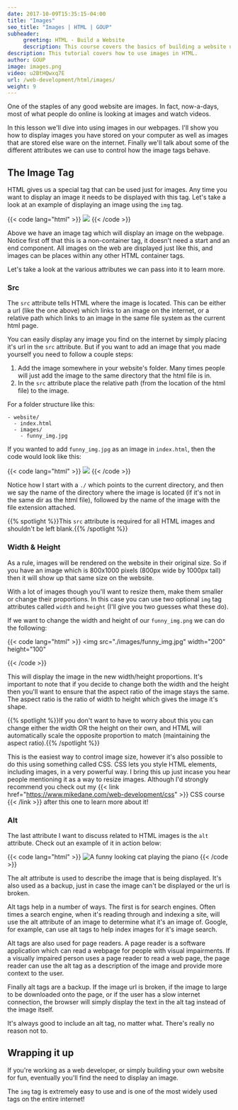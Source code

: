 ```yaml
---
date: 2017-10-09T15:35:15-04:00
title: "Images"
seo_title: "Images | HTML | GOUP"
subheader:
     greeting: HTML - Build a Website
     description: This course covers the basics of building a website using HTML. Work your way through the videos/articles and I'll teach you everything you need to know to create a basic website!
description: This tutorial covers how to use images in HTML.
author: GOUP
image: images.png
video: u2BtHQwxq7E
url: /web-development/html/images/
weight: 9
---
```


One of the staples of any good website are images. In fact, now-a-days, most of what people do online is looking at images and watch videos. 

In this lesson we'll dive into using images in our webpages. I'll show you how to display images you have stored on your computer as well as images that are stored else ware on the internet. Finally we'll talk about some of the different attributes we can use to control how the image tags behave. 

## The Image Tag

HTML gives us a special tag that can be used just for images. Any time you want to display an image it needs to be displayed with this tag. Let's take a look at an example of displaying an image using the `img` tag.

{{< code lang="html" >}}
<img src="https://www.mikedane.com/web-development/html/introduction-to-html.png" />
{{< /code >}}

Above we have an image tag which will display an image on the webpage. Notice first off that this is a non-container tag, it doesn't need a start and an end component. All images on the web are displayed just like this, and images can be places within any other HTML container tags.

Let's take a look at the various attributes we can pass into it to learn more. 

### Src

The `src` attribute tells HTML where the image is located. This can be either a url (like the one above) which links to an image on the internet, or a relative path which links to an image in the same file system as the current html page.

You can easily display any image you find on the internet by simply placing it's url in the `src` attribute. But if you want to add an image that you made yourself you need to follow a couple steps:

1. Add the image somewhere in your website's folder. Many times people will just add the image to the same directory that the html file is in. 
2. In the `src` attribute place the relative path (from the location of the html file) to the image.

For a folder structure like this:

```
- website/
  - index.html
  - images/
    - funny_img.jpg
```

If you wanted to add `funny_img.jpg` as an image in `index.html`, then the code would look like this:

{{< code lang="html" >}}
<img src="./images/funny_img.jpg">
{{< /code >}}

Notice how I start with a `./` which points to the current directory, and then we say the name of the directory where the image is located (if it's not in the same dir as the html file), followed by the name of the image with the file extension attached. 

{{% spotlight %}}This `src` attribute is required for all HTML images and shouldn't be left blank.{{% /spotlight %}}

### Width & Height

As a rule, images will be rendered on the website in their original size. So if you have an image which is 800x1000 pixels (800px wide by 1000px tall) then it will show up that same size on the website. 

With a lot of images though you'll want to resize them, make them smaller or change their proportions. In this case you can use two optional `img` tag attributes called `width` and `height` (I'll give you two guesses what these do).

If we want to change the width and height of our `funny_img.png` we can do the following:

{{< code lang="html" >}}
<img 
  src="./images/funny_img.jpg"
  width="200"
  height="100"
>
{{< /code >}}

This will display the image in the new width/height proportions. It's important to note that if you decide to change both the width and the height then you'll want to ensure that the aspect ratio of the image stays the same. The aspect ratio is the ratio of width to height which gives the image it's shape. 

{{% spotlight %}}If you don't want to have to worry about this you can change either the width OR the height on their own, and HTML will automatically scale the opposite proportion to match (maintaining the aspect ratio).{{% /spotlight %}}

This is the easiest way to control image size, however it's also possible to do this using something called CSS. CSS lets you style HTML elements, including images, in a very powerful way. I bring this up just incase you hear people mentioning it as a way to resize images. Although I'd strongly recommend you check out my {{< link href="https://www.mikedane.com/web-development/css" >}} CSS course {{< /link >}} after this one to learn more about it!

### Alt

The last attribute I want to discuss related to HTML images is the `alt` attribute. Check out an example of it in action below:

{{< code lang="html" >}}
<img src="./images/funny_img.jpg" alt="A funny looking cat playing the piano">
{{< /code >}}

The alt attribute is used to describe the image that is being displayed. It's also used as a backup, just in case the image can't be displayed or the url is broken. 

Alt tags help in a number of ways. The first is for search engines. Often times a search engine, when it's reading through and indexing a site, will use the alt attribute of an image to determine what it's an image of. Google, for example, can use alt tags to help index images for it's image search. 

Alt tags are also used for page readers. A page reader is a software application which can read a webpage for people with visual impairments. If a visually impaired person uses a page reader to read a web page, the page reader can use the alt tag as a description of the image and provide more context to the user. 

Finally alt tags are a backup. If the image url is broken, if the image to large to be downloaded onto the page, or if the user has a slow internet connection, the browser will simply display the text in the alt tag instead of the image itself. 

It's always good to include an alt tag, no matter what. There's really no reason not to. 

## Wrapping it up

If you're working as a web developer, or simply building your own website for fun, eventually you'll find the need to display an image.

The `img` tag is extremely easy to use and is one of the most widely used tags on the entire internet!